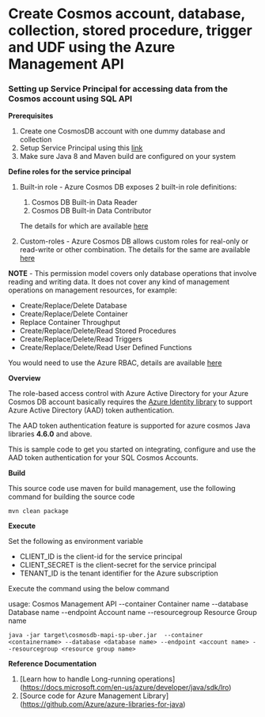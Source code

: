 # Create Cosmos account, database, collection, stored procedure, trigger and UDF using the Azure Management API

### **Setting up Service Principal for accessing data from the Cosmos account using SQL API**

**Prerequisites** 
1. Create one CosmosDB account with one dummy database and collection
2. Setup Service Principal using this [link](https://docs.microsoft.com/en-us/azure/active-directory/develop/howto-create-service-principal-portal)
3. Make sure Java 8 and Maven build are configured on your system 

**Define roles for the service principal**

1. Built-in role - Azure Cosmos DB exposes 2 built-in role definitions:
   1. Cosmos DB Built-in Data Reader
   2. Cosmos DB Built-in Data Contributor

    The details for which are available [here](https://docs.microsoft.com/en-us/azure/cosmos-db/how-to-setup-rbac#built-in-role-definitions) 

2. Custom-roles - Azure Cosmos DB allows custom roles for real-only or read-write or other combination. The details for the same are available [here](https://docs.microsoft.com/en-us/azure/cosmos-db/how-to-setup-rbac#role-definitions)

__NOTE__ - This permission model covers only database operations that involve reading and writing data. It does not cover any kind of management operations on management resources, for example:
* Create/Replace/Delete Database
* Create/Replace/Delete Container
* Replace Container Throughput
* Create/Replace/Delete/Read Stored Procedures
* Create/Replace/Delete/Read Triggers
* Create/Replace/Delete/Read User Defined Functions

You would need to use the Azure RBAC, details are available [here](https://docs.microsoft.com/en-us/azure/cosmos-db/how-to-setup-rbac#permission-model)

**Overview**

The role-based access control with Azure Active Directory for your Azure Cosmos DB account basically requires the [Azure Identity library](https://docs.microsoft.com/en-us/java/api/overview/azure/identity-readme?view=azure-java-stable) to support Azure Active Directory (AAD) token authentication. 

The AAD token authentication feature is supported for azure cosmos Java libraries **4.6.0** and above. 

This is sample code to get you started on integrating, configure and use the AAD token authentication for your SQL Cosmos Accounts.

**Build**

This source code use maven for build management, use the following command for building the source code

`mvn clean package`

**Execute**

Set the following as environment variable
* CLIENT_ID is the client-id for the service principal
* CLIENT_SECRET is the client-secret for the service principal
* TENANT_ID is the tenant identifier for the Azure subscription

Execute the command using the below command

usage: Cosmos Management API
--container <arg>       Container name
--database <arg>        Database name
--endpoint <arg>        Account name
--resourcegroup <arg>   Resource Group name

`java -jar target\cosmosdb-mapi-sp-uber.jar  --container <containername> --database <database name> --endpoint <account name> --resourcegroup <resource group name> `


**Reference Documentation**
1. [Learn how to handle Long-running operations] (https://docs.microsoft.com/en-us/azure/developer/java/sdk/lro)
2. [Source code for Azure Management Library] (https://github.com/Azure/azure-libraries-for-java)